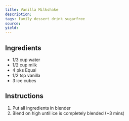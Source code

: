 ```yaml
---
title: Vanilla Milkshake
description: 
tags: family dessert drink sugarfree
source: 
yield: 
---
```

## Ingredients
- 1/3 cup water
- 1/2 cup milk
- 4 pks Equal
- 1/2 tsp vanilla
- 3 ice cubes

## Instructions
1. Put all ingredients in blender
2. Blend on high until ice is completely blended (~3 mins)
